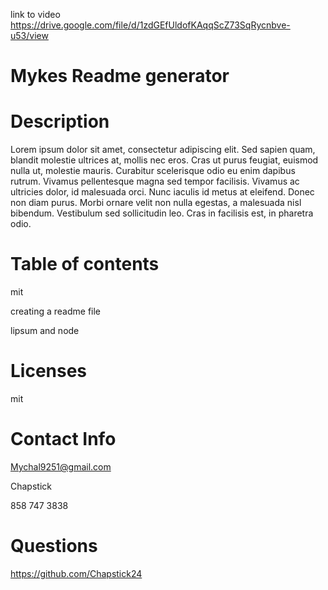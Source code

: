 

link to video https://drive.google.com/file/d/1zdGEfUldofKAqqScZ73SqRycnbve-u53/view

# Mykes Readme generator



 # Description
 Lorem ipsum dolor sit amet, consectetur adipiscing elit. Sed sapien quam, blandit molestie ultrices at, mollis nec eros. Cras ut purus feugiat, euismod nulla ut, molestie mauris. Curabitur scelerisque odio eu enim dapibus rutrum. Vivamus pellentesque magna sed tempor facilisis. Vivamus ac ultricies dolor, id malesuada orci. Nunc iaculis id metus at eleifend. Donec non diam purus. Morbi ornare velit non nulla egestas, a malesuada nisl bibendum. Vestibulum sed sollicitudin leo. Cras in facilisis est, in pharetra odio.



# Table of contents

mit

creating a readme file

lipsum and node


 # Licenses

 mit


# Contact Info

 Mychal9251@gmail.com

 Chapstick 

 858 747 3838

# Questions

 https://github.com/Chapstick24